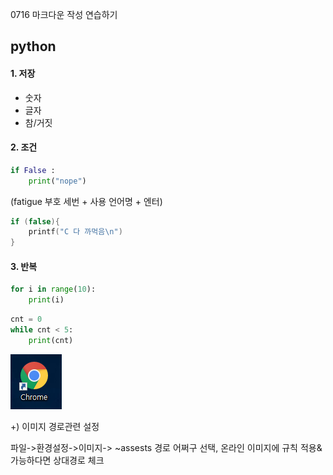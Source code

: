 0716 마크다운 작성 연습하기

## python

#### 1. 저장

- 숫자
- 글자
- 참/거짓

#### 2. 조건

```python
if False : 
    print("nope")
```

(fatigue 부호 세번 + 사용 언어명 + 엔터)

```C
if (false){
    printf("C 다 까먹음\n")
}
```



#### 3. 반복

```python
for i in range(10):
    print(i)
```

```python
cnt = 0
while cnt < 5:
    print(cnt)
```





![chromePic](0716_md연습.assets/chromePic.png)



+) 이미지 경로관련 설정 

파일->환경설정->이미지-> ~assests 경로 어쩌구 선택, 온라인 이미지에 규칙 적용&가능하다면 상대경로 체크

